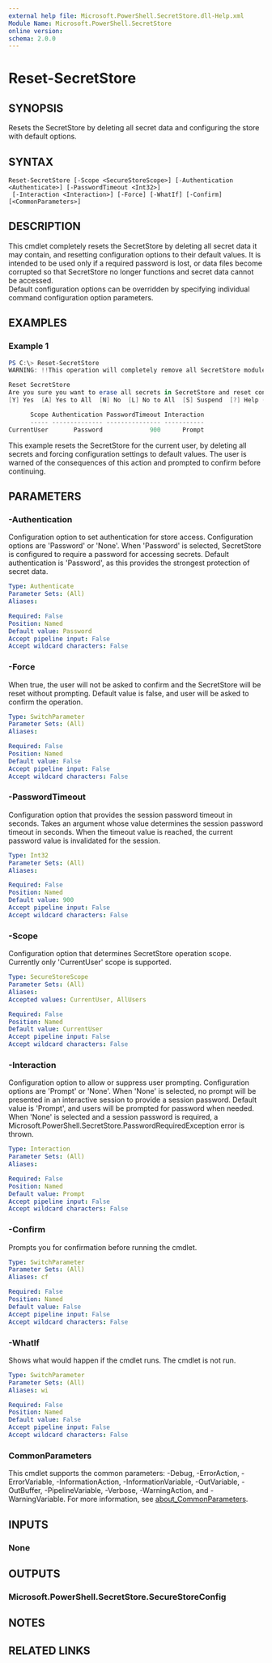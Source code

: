 ```yaml
---
external help file: Microsoft.PowerShell.SecretStore.dll-Help.xml
Module Name: Microsoft.PowerShell.SecretStore
online version:
schema: 2.0.0
---
```


# Reset-SecretStore

## SYNOPSIS
Resets the SecretStore by deleting all secret data and configuring the store with default options.

## SYNTAX

```
Reset-SecretStore [-Scope <SecureStoreScope>] [-Authentication <Authenticate>] [-PasswordTimeout <Int32>]
 [-Interaction <Interaction>] [-Force] [-WhatIf] [-Confirm] [<CommonParameters>]
```

## DESCRIPTION
This cmdlet completely resets the SecretStore by deleting all secret data it may contain, and resetting configuration options to their default values.
It is intended to be used only if a required password is lost, or data files become corrupted so that SecretStore no longer functions and secret data cannot be accessed.  
Default configuration options can be overridden by specifying individual command configuration option parameters.

## EXAMPLES

### Example 1
```powershell
PS C:\> Reset-SecretStore
WARNING: !!This operation will completely remove all SecretStore module secrets and reset configuration settings to default values!!

Reset SecretStore
Are you sure you want to erase all secrets in SecretStore and reset configuration settings to default?
[Y] Yes  [A] Yes to All  [N] No  [L] No to All  [S] Suspend  [?] Help (default is "N"): Y

      Scope Authentication PasswordTimeout Interaction
      ----- -------------- --------------- -----------
CurrentUser       Password             900      Prompt
```

This example resets the SecretStore for the current user, by deleting all secrets and forcing configuration settings to default values.
The user is warned of the consequences of this action and prompted to confirm before continuing.

## PARAMETERS

### -Authentication
Configuration option to set authentication for store access.
Configuration options are 'Password' or 'None'.
When 'Password' is selected, SecretStore is configured to require a password for accessing secrets.
Default authentication is 'Password', as this provides the strongest protection of secret data.

```yaml
Type: Authenticate
Parameter Sets: (All)
Aliases:

Required: False
Position: Named
Default value: Password
Accept pipeline input: False
Accept wildcard characters: False
```

### -Force
When true, the user will not be asked to confirm and the SecretStore will be reset without prompting.
Default value is false, and user will be asked to confirm the operation.

```yaml
Type: SwitchParameter
Parameter Sets: (All)
Aliases:

Required: False
Position: Named
Default value: False
Accept pipeline input: False
Accept wildcard characters: False
```

### -PasswordTimeout
Configuration option that provides the session password timeout in seconds.
Takes an argument whose value determines the session password timeout in seconds.
When the timeout value is reached, the current password value is invalidated for the session.

```yaml
Type: Int32
Parameter Sets: (All)
Aliases:

Required: False
Position: Named
Default value: 900
Accept pipeline input: False
Accept wildcard characters: False
```

### -Scope
Configuration option that determines SecretStore operation scope.
Currently only 'CurrentUser' scope is supported.

```yaml
Type: SecureStoreScope
Parameter Sets: (All)
Aliases:
Accepted values: CurrentUser, AllUsers

Required: False
Position: Named
Default value: CurrentUser
Accept pipeline input: False
Accept wildcard characters: False
```

### -Interaction
Configuration option to allow or suppress user prompting.
Configuration options are 'Prompt' or 'None'.
When 'None' is selected, no prompt will be presented in an interactive session to provide a session password.
Default value is 'Prompt', and users will be prompted for password when needed.
When 'None' is selected and a session password is required, a Microsoft.PowerShell.SecretStore.PasswordRequiredException error is thrown.

```yaml
Type: Interaction
Parameter Sets: (All)
Aliases:

Required: False
Position: Named
Default value: Prompt
Accept pipeline input: False
Accept wildcard characters: False
```

### -Confirm
Prompts you for confirmation before running the cmdlet.

```yaml
Type: SwitchParameter
Parameter Sets: (All)
Aliases: cf

Required: False
Position: Named
Default value: False
Accept pipeline input: False
Accept wildcard characters: False
```

### -WhatIf
Shows what would happen if the cmdlet runs.
The cmdlet is not run.

```yaml
Type: SwitchParameter
Parameter Sets: (All)
Aliases: wi

Required: False
Position: Named
Default value: False
Accept pipeline input: False
Accept wildcard characters: False
```

### CommonParameters
This cmdlet supports the common parameters: -Debug, -ErrorAction, -ErrorVariable, -InformationAction, -InformationVariable, -OutVariable, -OutBuffer, -PipelineVariable, -Verbose, -WarningAction, and -WarningVariable. For more information, see [about_CommonParameters](http://go.microsoft.com/fwlink/?LinkID=113216).

## INPUTS

### None

## OUTPUTS

### Microsoft.PowerShell.SecretStore.SecureStoreConfig

## NOTES

## RELATED LINKS
